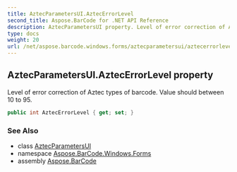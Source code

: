 ```yaml
---
title: AztecParametersUI.AztecErrorLevel
second_title: Aspose.BarCode for .NET API Reference
description: AztecParametersUI property. Level of error correction of Aztec types of barcode. Value should between 10 to 95
type: docs
weight: 20
url: /net/aspose.barcode.windows.forms/aztecparametersui/aztecerrorlevel/
---
```

## AztecParametersUI.AztecErrorLevel property

Level of error correction of Aztec types of barcode. Value should between 10 to 95.

```csharp
public int AztecErrorLevel { get; set; }
```

### See Also

* class [AztecParametersUI](../)
* namespace [Aspose.BarCode.Windows.Forms](../../aztecparametersui/)
* assembly [Aspose.BarCode](../../../)


